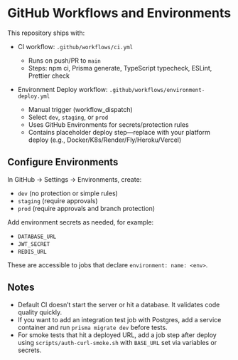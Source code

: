 # GitHub Workflows and Environments

This repository ships with:

- CI workflow: `.github/workflows/ci.yml`
  - Runs on push/PR to `main`
  - Steps: npm ci, Prisma generate, TypeScript typecheck, ESLint, Prettier check

- Environment Deploy workflow: `.github/workflows/environment-deploy.yml`
  - Manual trigger (workflow_dispatch)
  - Select `dev`, `staging`, or `prod`
  - Uses GitHub Environments for secrets/protection rules
  - Contains placeholder deploy step—replace with your platform deploy (e.g., Docker/K8s/Render/Fly/Heroku/Vercel)

## Configure Environments

In GitHub → Settings → Environments, create:

- `dev` (no protection or simple rules)
- `staging` (require approvals)
- `prod` (require approvals and branch protection)

Add environment secrets as needed, for example:

- `DATABASE_URL`
- `JWT_SECRET`
- `REDIS_URL`

These are accessible to jobs that declare `environment: name: <env>`.

## Notes

- Default CI doesn’t start the server or hit a database. It validates code quality quickly.
- If you want to add an integration test job with Postgres, add a service container and run `prisma migrate dev` before tests.
- For smoke tests that hit a deployed URL, add a job step after deploy using `scripts/auth-curl-smoke.sh` with `BASE_URL` set via variables or secrets.
